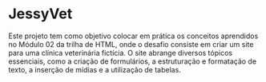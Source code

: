 # JessyVet
Este projeto tem como objetivo colocar em prática os conceitos aprendidos no Módulo 02 da trilha de HTML, onde o desafio consiste em criar um site para uma clínica veterinária fictícia. O site abrange diversos tópicos essenciais, como a criação de formulários, a estruturação e formatação de texto, a inserção de mídias e a utilização de tabelas.
